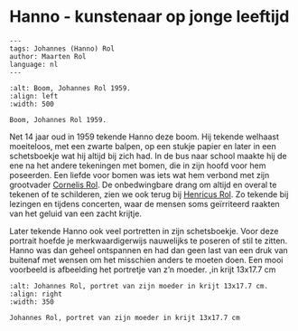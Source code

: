 # Hanno - kunstenaar op jonge leeftijd

```{post} 2024-01-02
---
tags: Johannes (Hanno) Rol
author: Maarten Rol
language: nl
---
```

```{figure} /images/Hanno_boom1959.jpeg
:alt: Boom, Johannes Rol 1959.
:align: left
:width: 500

Boom, Johannes Rol 1959.
```


Net 14 jaar oud in 1959 tekende Hanno  deze boom. Hij tekende welhaast moeiteloos, met een zwarte balpen, op een stukje papier en later in een schetsboekje wat hij altijd bij zich had.
In de bus naar school maakte hij de ene na het andere tekeningen met bomen, die in zijn hoofd voor hem poseerden.
Een liefde voor bomen was iets wat hem verbond met zijn grootvader [Cornelis Rol](/kunstenaars/cornelis).
De onbedwingbare drang om altijd en overal te tekenen of te schilderen, zien we ook terug bij [Henricus Rol](/kunstenaars/henricus).
Zo tekende bij lezingen  en tijdens concerten, waar de mensen soms geïrriteerd raakten van het geluid  van een zacht krijtje.




Later tekende Hanno ook veel portretten in zijn schetsboekje.
Voor deze portrait hoefde je  merkwaardigerwijs nauwelijks te poseren of stil te zitten.
Hanno was dan geheel ontspannen en had dan geen last van een druk van buitenaf met wensen om het misschien anders te moeten doen.
Een mooi voorbeeld is afbeelding het portretje van z’n moeder. ,in krijt 13x17.7 cm

```{figure} /images/Hanno_Rol-portret_Riet.jpeg
:alt: Johannes Rol, portret van zijn moeder in krijt 13x17.7 cm.
:align: right
:width: 350

Johannes Rol, portret van zijn moeder in krijt 13x17.7 cm
```